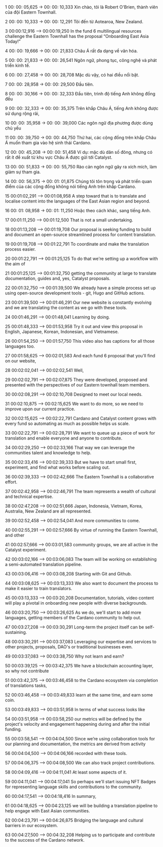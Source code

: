 1 00: 00: 05,625 -&gt; 00: 00: 10,333 Xin chào,  tôi là Robert O'Brien, thành viên của đội Eastern Townhall.

2 00: 00: 10,333 -&gt; 00: 00: 12,291 Tôi đến từ Aotearoa, New Zealand.

3 00:00:12,916 --&gt; 00:00:19,250 In the fund 6 multilingual resources challenge the Eastern Townhall has the proposal “Onboarding East Asia Today!”

4 00: 00: 19,666 -&gt; 00: 00: 21,833 Châu Á rất đa dạng về văn hóa.

5 00: 00: 21,833 -&gt; 00: 00: 26,541 Ngôn ngữ, phong tục, công nghệ và phát triển kinh tế.

6 00: 00: 27,458 -&gt; 00: 00: 28,708 Mặc dù vậy, có hai điều nổi bật.

7 00: 00: 28,958 -&gt; 00: 00: 29,500 Đầu tiên.

8 00: 00: 30,166 -&gt; 00: 00: 32,333 Đầu tiên, trình độ tiếng Anh không đồng đều

9 00: 00: 32,333 -&gt; 00: 00: 35,375 Trên khắp Châu Á, tiếng Anh không được sử dụng rộng rãi,

10 00: 00: 35,958 -&gt; 00: 00: 39,000 Các ngôn ngữ địa phương được dùng chủ yếu

11 00: 00: 39,750 -&gt; 00: 00: 44,750 Thứ hai, các cộng đồng trên khắp Châu Á muốn tham gia vào hệ sinh thái Cardano.

12 00: 00: 45,208 -&gt; 00: 00: 51,458 Ví dụ: mặc dù dân số đông, nhưng có rất ít đề xuất từ khu vực Châu Á được gửi tới Catalyst.

13 00: 00: 51,833 -&gt; 00: 00: 55,750 Rào cản ngôn ngữ gây ra xích mích, làm giảm sự tham gia.

14 00: 00: 56,375 -&gt; 00: 01: 01,875 Chúng tôi tôn trọng và phát triển quan điểm của các cộng đồng không nói tiếng Anh trên khắp Cardano.

15 00:01:02,291 --&gt; 00:01:08,958 A step toward that is to translate and localise content into the languages of the East Asian region and beyond.

16 00: 01: 08,958 -&gt; 00: 01: 11,250 Hoặc theo cách khác, sang tiếng Anh.

17 00:01:11,250 --&gt; 00:01:12,500 That is not a small undertaking.

18 00:01:13,208 --&gt; 00:01:19,708 Our proposal is seeking funding to build and document an open-source streamlined process for content translation.

19 00:01:19,708 --&gt; 00:01:22,791 To coordinate and make the translation process easier.

20 00:01:22,791 --&gt; 00:01:25,125 To do that we're setting up a workflow with the aim of

21 00:01:25,125 --&gt; 00:01:32,750 getting the community at large to translate documentation, guides and, yes, Catalyst proposals.

22 00:01:32,750 --&gt; 00:01:39,500 We already have a simple process set up using open-source development tools - git, Hugo and GitHub actions.

23 00:01:39,500 --&gt; 00:01:46,291 Our new website is constantly evolving and we are translating the content as we go with these tools.

24 00:01:46,291 --&gt; 00:01:48,041 Learning by doing.

25 00:01:48,333 --&gt; 00:01:53,958 Try it out and view this proposal in English, Japanese, Korean, Indonesian, and Vietnamese.

26 00:01:54,250 --&gt; 00:01:57,750 This video also has captions for all those languages too.

27 00:01:58,625 --&gt; 00:02:01,583 And each fund 6 proposal that you'll find on our website,

28 00:02:02,041 --&gt; 00:02:02,541 Well,

29 00:02:02,791 --&gt; 00:02:07,875 They were developed, proposed and presented with the perspectives of our Eastern townhall team members.

30 00:02:08,291 --&gt; 00:02:10,708 Designed to meet our local needs.

31 00:02:10,875 --&gt; 00:02:15,625 We want to do more, so we need to improve upon our current practice.

32 00:02:15,625 --&gt; 00:02:22,791 Cardano and Catalyst content grows with every fund so automating as much as possible helps us scale.

33 00:02:22,791 --&gt; 00:02:28,791 We want to queue up a piece of work for translation and enable everyone and anyone to contribute.

34 00:02:29,250 --&gt; 00:02:33,166 That way we can leverage the communities talent and knowledge to help.

35 00:02:33,416 --&gt; 00:02:39,333 But we have to start small first, experiment, and find what works before scaling out.

36 00:02:39,333 --&gt; 00:02:42,666 The Eastern Townhall is a collaborative effort.

37 00:02:42,958 --&gt; 00:02:46,791 The team represents a wealth of cultural and technical expertise.

38 00:02:47,208 --&gt; 00:02:51,666 Japan, Indonesia, Vietnam, Korea, Australia, New Zealand are all represented.

39 00:02:52,458 --&gt; 00:02:54,041 And more communities to come.

40 00:02:55,291 --&gt; 00:02:57,666 By virtue of running the Eastern Townhall, and other

41 00:02:57,666 --&gt; 00:03:01,583 community groups, we are all active in the Catalyst experiment.

42 00:03:02,166 --&gt; 00:03:06,083 The team will be working on establishing a semi-automated translation pipeline.

43 00:03:06,416 --&gt; 00:03:08,208 Starting with Git and Github.

44 00:03:08,625 --&gt; 00:03:13,333 We also want to document the process to make it easier to train translators.

45 00:03:13,333 --&gt; 00:03:20,208 Documentation, tutorials, video content will play a pivotal in onboarding new people with diverse backgrounds.

46 00:03:20,750 --&gt; 00:03:26,625 As we do, we'll start to add more languages, getting members of the Cardano community to help out.

47 00:03:27,208 --&gt; 00:03:30,291 Long-term the project itself can be self-sustaining.

48 00:03:30,291 --&gt; 00:03:37,083 Leveraging our expertise and services to other projects, proposals, DAO's or traditional businesses even.

49 00:03:37,083 --&gt; 00:03:38,750 Why not learn and earn?

50 00:03:39,125 --&gt; 00:03:42,375 We have a blockchain accounting layer, so why not contribute

51 00:03:42,375 --&gt; 00:03:46,458 to the Cardano ecosystem via completion of translations tasks,

52 00:03:46,458 --&gt; 00:03:49,833 learn at the same time, and earn some coin.

53 00:03:49,833 --&gt; 00:03:51,958 In terms of what success looks like

54 00:03:51,958 --&gt; 00:03:58,250 our metrics will be defined by the project's velocity and engagement happening during and after the initial funding.

55 00:03:58,541 --&gt; 00:04:04,500 Since we’re using collaboration tools for our planning and documentation, the metrics are derived from activity

56 00:04:04,500 --&gt; 00:04:06,166 recorded with these tools.

57 00:04:06,375 --&gt; 00:04:08,500 We can also track project contributions.

58 00:04:09,416 --&gt; 00:04:11,041 At least some aspects of it.

59 00:04:11,041 --&gt; 00:04:17,041 So perhaps we'll start issuing NFT Badges for representing language skills and contributions to the community.

60 00:04:17,541 --&gt; 00:04:18,416 In summary,

61 00:04:18,625 --&gt; 00:04:23,125 we will be building a translation pipeline to help engage with East Asian communities.

62 00:04:23,791 --&gt; 00:04:26,875 Bridging the language and cultural barriers in our ecosystem.

63 00:04:27,500 --&gt; 00:04:32,208 Helping us to participate and contribute to the success of the Cardano network.
